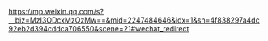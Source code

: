 https://mp.weixin.qq.com/s?__biz=MzI3ODcxMzQzMw==&mid=2247484646&idx=1&sn=4f838297a4dc92eb2d394cddca706550&scene=21#wechat_redirect


